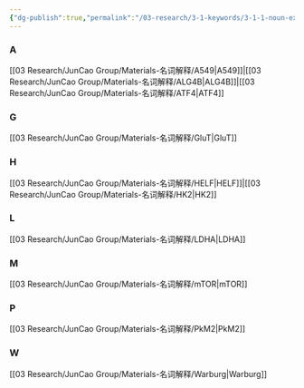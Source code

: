 ```yaml
---
{"dg-publish":true,"permalink":"/03-research/3-1-keywords/3-1-1-noun-explanation-1-1-jun-cao-group/","tags":["Reserch/名词解释group1"],"noteIcon":""}
---
```


### A
[[03 Research/JunCao Group/Materials-名词解释/A549\|A549]]|[[03 Research/JunCao Group/Materials-名词解释/ALG4B\|ALG4B]]|[[03 Research/JunCao Group/Materials-名词解释/ATF4\|ATF4]]
### G
[[03 Research/JunCao Group/Materials-名词解释/GluT\|GluT]]
### H
[[03 Research/JunCao Group/Materials-名词解释/HELF\|HELF]]|[[03 Research/JunCao Group/Materials-名词解释/HK2\|HK2]]
### L
[[03 Research/JunCao Group/Materials-名词解释/LDHA\|LDHA]]
### M
[[03 Research/JunCao Group/Materials-名词解释/mTOR\|mTOR]]
### P
[[03 Research/JunCao Group/Materials-名词解释/PkM2\|PkM2]]
### W
[[03 Research/JunCao Group/Materials-名词解释/Warburg\|Warburg]]
